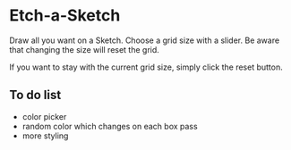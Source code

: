 # Etch-a-Sketch

Draw all you want on a Sketch.
Choose a grid size with a slider. Be aware that changing the size will reset the grid.

If you want to stay with the current grid size, simply click the reset button.

## To do list

- color picker
- random color which changes on each box pass
- more styling
